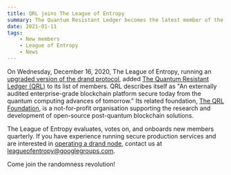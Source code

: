 ```yaml
---
title: QRL joins The League of Entropy
summary: The Quantum Resistant Ledger becomes the latest member of the League of Entropy.
date: 2021-01-11
tags:
    - New members
    - League of Entropy
    - News
---
```


On Wednesday, December 16, 2020, The League of Entropy, running an 
[upgraded version of the drand protocol](https://github.com/drand/drand/releases/tag/v1.2.5), 
added [The Quantum Resistant Ledger (QRL)](https://www.theqrl.org/) to its list of members. 
QRL describes itself as "An externally audited enterprise-grade blockchain platform secure 
today from the quantum computing advances of tomorrow." Its related foundation, 
[The QRL Foundation](https://qrl.foundation/), is a not-for-profit organisation supporting 
the research and development of open-source post-quantum blockchain solutions.

The League of Entropy evaluates, votes on, and onboards new members quarterly. If you 
have experience running secure production services and are interested in 
[operating a drand node](https://docs.google.com/document/d/1zy_ki3Qk6ecg_APEjYlT9DBwzdJx9I_ImHvaUaIwKHU/), 
contact us at leagueofentropy@googlegroups.com.

Come join the randomness revolution!
